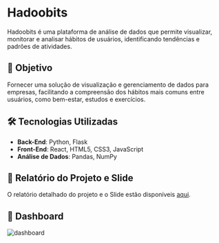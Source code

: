 # Hadoobits
Hadoobits é uma plataforma de análise de dados que permite visualizar, monitorar e analisar hábitos de usuários, identificando tendências e padrões de atividades.

## 🎯 Objetivo
Fornecer uma solução de visualização e gerenciamento de dados para empresas, facilitando a compreensão dos hábitos mais comuns entre usuários, como bem-estar, estudos e exercícios.


## 🛠️ Tecnologias Utilizadas
- **Back-End**: Python, Flask
- **Front-End**: React, HTML5, CSS3, JavaScript
- **Análise de Dados**: Pandas, NumPy


## 📄 Relatório do Projeto e Slide
O relatório detalhado do projeto e o Slide estão disponíveis [aqui](https://github.com/j0jds/Hadoobits/tree/main/collegeRelated).

## 🚀 Dashboard
![dashboard](https://github.com/user-attachments/assets/f2ef1dec-363b-4ebe-aadf-6d2ddcb20d79) 
